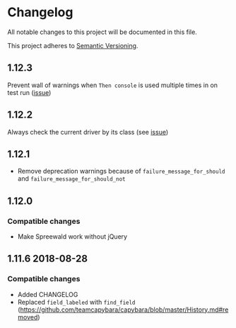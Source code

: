 # Changelog
All notable changes to this project will be documented in this file.

This project adheres to [Semantic Versioning](http://semver.org/spec/v2.0.0.html).


## 1.12.3
Prevent wall of warnings when `Then console` is used multiple times in on test run ([issue](https://github.com/makandra/spreewald/issues/80)) 

## 1.12.2
Always check the current driver by its class (see [issue](https://github.com/makandra/spreewald/issues/74))

## 1.12.1
- Remove deprecation warnings because of `failure_message_for_should` and `failure_message_for_should_not`

## 1.12.0

### Compatible changes
- Make Spreewald work without jQuery

## 1.11.6 2018-08-28

### Compatible changes
- Added CHANGELOG
- Replaced `field_labeled` with `find_field` (https://github.com/teamcapybara/capybara/blob/master/History.md#removed)

